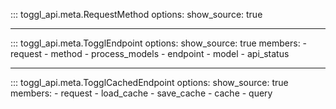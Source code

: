 ::: toggl_api.meta.RequestMethod
    options:
        show_source: true

***

::: toggl_api.meta.TogglEndpoint
    options:
        show_source: true
        members:
            - request
            - method
            - process_models
            - endpoint
            - model
            - api_status

***

::: toggl_api.meta.TogglCachedEndpoint
    options:
        show_source: true
        members:
            - request
            - load_cache
            - save_cache
            - cache
            - query

